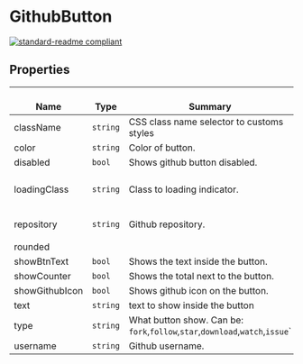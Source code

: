 # GithubButton
  [![standard-readme compliant](https://img.shields.io/badge/standard--readme-OK-green.svg?style=flat-square)](https://github.com/RichardLitt/standard-readme)
  

  ## Properties
  | </br>Name | </br>Type | </br>Summary | </br>Default | 
| ---- | ---- | ---- | ---- |
| className | `string` | CSS class name selector to customs styles | `''` |
| color | `string` | Color of button. | `'light'` |
| disabled | `bool` | Shows github button disabled. | `false` |
| loadingClass | `string` | Class to loading indicator. | `'fa fa-circle-o-notch fa-spin'` |
| repository | `string` | Github repository. | `'landing-page-book'` |
| rounded |  |  | `true` |
| showBtnText | `bool` | Shows the text inside the button. | `true` |
| showCounter | `bool` | Shows the total next to the button. | `true` |
| showGithubIcon | `bool` | Shows github icon on the button. | `false` |
| text | `string` | text to show inside the button | `'Fork'` |
| type | `string` | What button show. Can be: <code>fork</code>,<code>follow</code>,<code>star</code>,<code>download</code>,<code>watch</code>,<code>issue</code>` | `'fork'` |
| username | `string` | Github username. | `'front10'` |